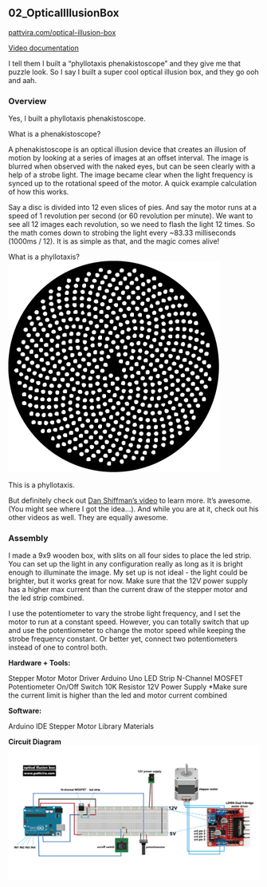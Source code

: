 ## 02_OpticalIllusionBox
[pattvira.com/optical-illusion-box](http://pattvira.com/optical-illusion-box)

[Video documentation](https://youtu.be/s-N7QZBRejU)

I tell them I built a “phyllotaxis phenakistoscope” and they give me that puzzle look. So I say I built a super cool optical illusion box, and they go ooh and aah. 

### Overview

Yes, I built a phyllotaxis phenakistoscope. 

What is a phenakistoscope? 

A phenakistoscope is an optical illusion device that creates an illusion of motion by looking at a series of images at an offset interval. The image is blurred when observed with the naked eyes, but can be seen clearly with a help of a strobe light. The image became clear when the light frequency is synced up to the rotational speed of the motor. A quick example calculation of how this works. 

Say a disc is divided into 12 even slices of pies. And say the motor runs at a speed of 1 revolution per second (or 60 revolution per minute). We want to see all 12 images each revolution, so we need to flash the light 12 times.  So the math comes down to strobing the light every ~83.33 milliseconds (1000ms / 12). It is as simple as that, and the magic comes alive!

What is a phyllotaxis? 
![](phyllotaxis.png)

This is a phyllotaxis.

But definitely check out [Dan Shiffman’s video](https://www.youtube.com/watch?v=KWoJgHFYWxY) to learn more. It’s awesome. (You might see where I got the idea...). And while you are at it, check out his other videos as well. They are equally awesome. 

### Assembly

I made a 9x9 wooden box, with slits on all four sides to place the led strip. You can set up the light in any configuration really as long as it is bright enough to illuminate the image. My set up is not ideal - the light could be brighter, but it works great for now. Make sure that the 12V power supply has a higher max current than the current draw of the stepper motor and the led strip combined. 

I use the potentiometer to vary the strobe light frequency, and I set the motor to run at a constant speed. However, you can totally switch that up and use the potentiometer to change the motor speed while keeping the strobe frequency constant. Or better yet, connect two potentiometers instead of one to control both. 
 
**Hardware + Tools:** 

Stepper Motor
Motor Driver
Arduino Uno 
LED Strip 
N-Channel MOSFET
Potentiometer
On/Off Switch
10K Resistor
12V Power Supply  *Make sure the current limit is higher than the led and motor current combined 

**Software:**

Arduino IDE
Stepper Motor Library
Materials

**Circuit Diagram**
![](circuit_diagram.png)
